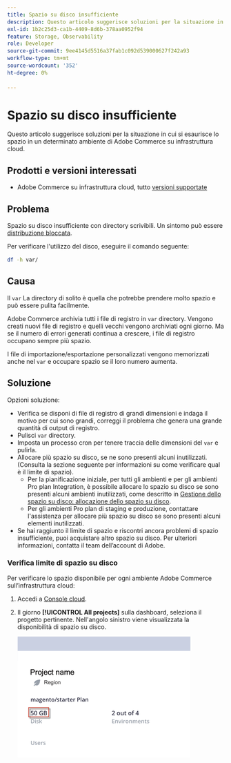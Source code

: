 ```yaml
---
title: Spazio su disco insufficiente
description: Questo articolo suggerisce soluzioni per la situazione in cui si esaurisce lo spazio in un determinato ambiente di Adobe Commerce su infrastruttura cloud.
exl-id: 1b2c25d3-ca1b-4409-8d6b-378aa0952f94
feature: Storage, Observability
role: Developer
source-git-commit: 9ee4145d5516a37fab1c092d539000627f242a93
workflow-type: tm+mt
source-wordcount: '352'
ht-degree: 0%

---
```


# Spazio su disco insufficiente

Questo articolo suggerisce soluzioni per la situazione in cui si esaurisce lo spazio in un determinato ambiente di Adobe Commerce su infrastruttura cloud.

## Prodotti e versioni interessati

* Adobe Commerce su infrastruttura cloud, tutto [versioni supportate](https://magento.com/sites/default/files/magento-software-lifecycle-policy.pdf)

## Problema

Spazio su disco insufficiente con directory scrivibili. Un sintomo può essere [distribuzione bloccata](/help/troubleshooting/deployment/deployment-stuck-with-unable-to-upload-the-application-to-the-remote-cluster-error.md).

Per verificare l&#39;utilizzo del disco, eseguire il comando seguente:

```bash
df -h var/
```

## Causa

Il `var` La directory di solito è quella che potrebbe prendere molto spazio e può essere pulita facilmente.

Adobe Commerce archivia tutti i file di registro in `var` directory. Vengono creati nuovi file di registro e quelli vecchi vengono archiviati ogni giorno. Ma se il numero di errori generati continua a crescere, i file di registro occupano sempre più spazio.

I file di importazione/esportazione personalizzati vengono memorizzati anche nel `var` e occupare spazio se il loro numero aumenta.

## Soluzione

Opzioni soluzione:

* Verifica se disponi di file di registro di grandi dimensioni e indaga il motivo per cui sono grandi, correggi il problema che genera una grande quantità di output di registro.
* Pulisci `var` directory.
* Imposta un processo cron per tenere traccia delle dimensioni del `var` e pulirla.
* Allocare più spazio su disco, se ne sono presenti alcuni inutilizzati. (Consulta la sezione seguente per informazioni su come verificare qual è il limite di spazio).
   * Per la pianificazione iniziale, per tutti gli ambienti e per gli ambienti Pro plan Integration, è possibile allocare lo spazio su disco se sono presenti alcuni ambienti inutilizzati, come descritto in [Gestione dello spazio su disco: allocazione dello spazio su disco](https://devdocs.magento.com/guides/v2.3/cloud/project/manage-disk-space.html#application-disk-space).
   * Per gli ambienti Pro plan di staging e produzione, contattare l&#39;assistenza per allocare più spazio su disco se sono presenti alcuni elementi inutilizzati.
* Se hai raggiunto il limite di spazio e riscontri ancora problemi di spazio insufficiente, puoi acquistare altro spazio su disco. Per ulteriori informazioni, contatta il team dell’account di Adobe.

### Verifica limite di spazio su disco

Per verificare lo spazio disponibile per ogni ambiente Adobe Commerce sull’infrastruttura cloud:

1. Accedi a [Console cloud](https://console.adobecommerce.com).
1. Il giorno **[!UICONTROL All projects]** sulla dashboard, seleziona il progetto pertinente. Nell&#39;angolo sinistro viene visualizzata la disponibilità di spazio su disco.

   ![project_space.png](/help/troubleshooting/miscellaneous/assets/project_space.png)
